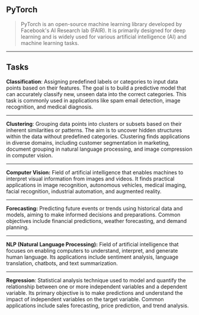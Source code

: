 ## PyTorch
> PyTorch is an open-source machine learning library developed by Facebook's AI Research lab (FAIR). It is primarily designed for deep learning and is widely used for various artificial intelligence (AI) and machine learning tasks.
---
## Tasks

**Classification**: Assigning predefined labels or categories to input data points based on their features. The goal is to build a predictive model that can accurately classify new, unseen data into the correct categories. This task is commonly used in applications like spam email detection, image recognition, and medical diagnosis.

---

**Clustering**: Grouping data points into clusters or subsets based on their inherent similarities or patterns. The aim is to uncover hidden structures within the data without predefined categories. Clustering finds applications in diverse domains, including customer segmentation in marketing, document grouping in natural language processing, and image compression in computer vision.

---

**Computer Vision:** Field of artificial intelligence that enables machines to interpret visual information from images and videos. It finds practical applications in image recognition, autonomous vehicles, medical imaging, facial recognition, industrial automation, and augmented reality.

---

**Forecasting:** Predicting future events or trends using historical data and models, aiming to make informed decisions and preparations. Common objectives include financial predictions, weather forecasting, and demand planning.

---

**NLP (Natural Language Processing):** Field of artificial intelligence that focuses on enabling computers to understand, interpret, and generate human language. Its applications include sentiment analysis, language translation, chatbots, and text summarization.

---
**Regression**: Statistical analysis technique used to model and quantify the relationship between one or more independent variables and a dependent variable. Its primary objective is to make predictions and understand the impact of independent variables on the target variable. Common applications include sales forecasting, price prediction, and trend analysis.